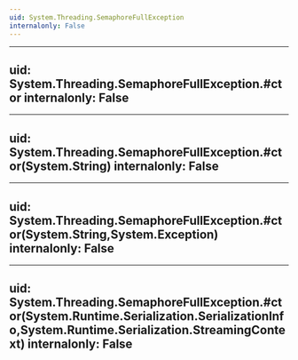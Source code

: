 ```yaml
---
uid: System.Threading.SemaphoreFullException
internalonly: False
---
```


---
uid: System.Threading.SemaphoreFullException.#ctor
internalonly: False
---

---
uid: System.Threading.SemaphoreFullException.#ctor(System.String)
internalonly: False
---

---
uid: System.Threading.SemaphoreFullException.#ctor(System.String,System.Exception)
internalonly: False
---

---
uid: System.Threading.SemaphoreFullException.#ctor(System.Runtime.Serialization.SerializationInfo,System.Runtime.Serialization.StreamingContext)
internalonly: False
---
